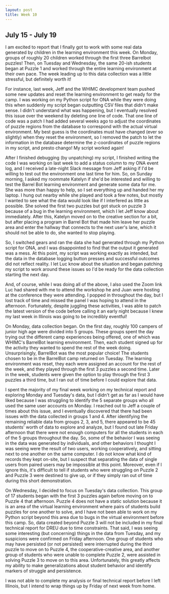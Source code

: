 ```yaml
---
layout: post
title: Week 10
---
```

## July 15 - July 19

I am excited to report that I finally got to work with some real data generated by children in the learning environment this week. On Monday, groups of roughly 20 children worked through the first three Barrelbot puzzles! Then, on Tuesday and Wednesday, the same 20-ish students began at Puzzle 1 and worked through the entire learning environment at their own pace. The week leading up to this data collection was a little stressful, but definitely worth it! 

For instance, last week, Jeff and the WHIMC development team pushed some new updates and reset the learning environment to get ready for the camp. I was working on my Python script for ONA while they were doing this when suddenly my script began outputting CSV files that didn't make sense. I didn't understand what was happening, but I eventually resolved this issue over the weekend by deleting one line of code. That one line of code was a patch I had added several weeks ago to adjust the coordinates of puzzle regions from the database to correspond with the actual virtual environment. My best guess is the coordinates must have changed (ever so slightly) when they reset the environment, so I removed the patch to let the information in the database determine the z-coordinates of puzzle regions in my script, and presto chango! My script worked again! 

After I finished debugging (by unpatching) my script, I finished writing the code I was working on last week to add a status column to my ONA event log, and I received a late-night Slack message from Jeff asking if I'd be willing to test out the environment one last time for him. So, on Sunday morning, I asked my roommate Katelyn if she'd be interested and willing to test the Barrel Bot learning environment and generate some data for me. She was more than happy to help, so I set everything up and handed her my laptop. I hung out nearby while she played and took a few notes, but mostly I wanted to see what the data would look like if I interfered as little as possible. She solved the first two puzzles but got stuck on puzzle 3 because of a bug in the learning environment, which I let Jeff know about immediately. After this, Katelyn moved on to the creative section for a bit, but after placing a program in Barrel Bot that made him leave her puzzle area and enter the hallway that connects to the next user's lane, which it should not be able to do, she wanted to stop playing.

So, I switched gears and ran the data she had generated through my Python script for ONA, and I was disappointed to find that the output it generated was a mess. At this point, my script was working exactly as intended, but the data in the database logging button presses and successful outcomes did not reflect reality. I let Luc know about the situation and began patching my script to work around these issues so I'd be ready for the data collection starting the next day. 

And, of course, while I was doing all of the above, I also used the Zoom link Luc had shared with me to attend the workshop he and Juan were hosting at the conference they were attending. I popped in throughout the day, but I lost track of time and missed the panel I was hoping to attend in the afternoon. Fortunately, despite juggling these activities, I was able to patch the latest version of the code before calling it an early night because I knew my last week in Illinois was going to be incredibly eventful!

On Monday, data collection began. On the first day, roughly 100 campers of junior high age were divided into 5 groups. These groups spent the day trying out the different camp experiences being offered, one of which was WHIMC's BarrelBot learning environment. Then, each student signed up for the activity they wanted to spend the rest of the week doing. Unsurprisingly, BarrelBot was the most popular choice! The students chosen to be in the BarrelBot camp returned on Tuesday. The learning environment was reset, they each were assigned an account for the rest of the week, and they played through the first 3 puzzles a second time. Later in the week, students were given the option to play through the first 3 puzzles a third time, but I ran out of time before I could explore that data.

I spent the majority of my final week working on my technical report and exploring Monday and Tuesday's data, but I didn't get as far as I would have liked because I was struggling to identify the 5 separate groups who all used the same user accounts on Monday. I reached out to Jeff a couple of times about this issue, and I eventually discovered that there had been issues with the data collected in groups 1 and 4. After identifying the remaining reliable data from groups 2, 3, and 5, there appeared to be 45 students' worth of data to explore and analyze, but I found out late Friday afternoon that there were not enough computers for all the students in each of the 5 groups throughout the day. So, some of the behavior I was seeing in the data was generated by individuals, and other behaviors I thought I was seeing were the result of two users, working cooperatively, and sitting next to one another on the same computer. I do not know what kind of records they kept on-site, but I suspect that separating the data of single users from paired users may be impossible at this point. Moreover, even if I ignore this, it's difficult to tell if students who were struggling on Puzzle 2 and Puzzle 3 were destined to give up, or if they simply ran out of time during this short demonstration.

On Wednesday, I decided to focus on Tuesday's data collection. This group of 17 students began with the first 3 puzzles again before moving on to Puzzle 4 that afternoon. Puzzle 4 does not have a static solution because it is an area of the virtual learning environment where pairs of students build puzzles for one another to solve, and I have not been able to work on my Python script beyond this area due to bugs in the virtual environment before this camp. So, data created beyond Puzzle 3 will not be included in my final technical report for DREU due to time constraints. That said, I was seeing some interesting (but concerning) things in the data from Tuesday, and my suspicions were confirmed on Friday afternoon. One group of students who may have persisted (or not persisted) were interrupted during the third puzzle to move on to Puzzle 4, the cooperative-creative area, and another group of students who were unable to complete Puzzle 2, were assisted in solving Puzzle 3 to move on to this area. Unfortunately, this greatly affects my ability to make generalizations about student behavior and identify markers of struggle and persistence.

I was not able to complete my analysis or final technical report before I left Illinois, but I intend to wrap things up by Friday of next week from home.
